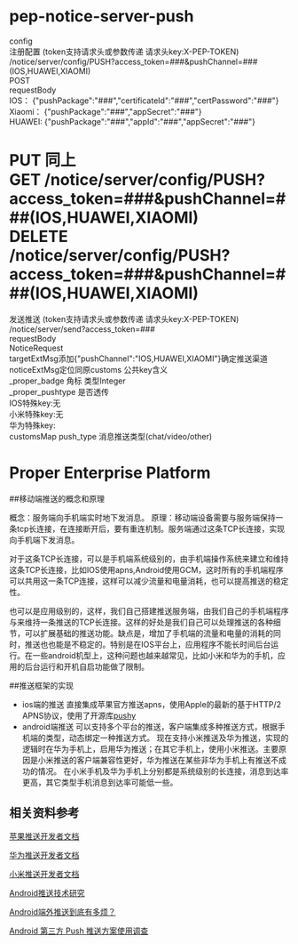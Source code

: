 pep-notice-server-push
======================

config  
注册配置 (token支持请求头或参数传递 请求头key:X-PEP-TOKEN)   
/notice/server/config/PUSH?access_token=###&pushChannel=###(IOS,HUAWEI,XIAOMI)    
POST  
requestBody  
IOS： {"pushPackage":"###","certificateId":"###","certPassword":"*###*"}  
Xiaomi： {"pushPackage":"###","appSecret":"###"}  
HUAWEI: {"pushPackage":"###","appId":"###","appSecret":"*###*"}  

PUT  同上  
GET  /notice/server/config/PUSH?access_token=###&pushChannel=###(IOS,HUAWEI,XIAOMI)  
DELETE  /notice/server/config/PUSH?access_token=###&pushChannel=###(IOS,HUAWEI,XIAOMI)  
==================================================================================================  

发送推送 (token支持请求头或参数传递 请求头key:X-PEP-TOKEN)  
/notice/server/send?access_token=###  
requestBody  
NoticeRequest  
targetExtMsg添加{"pushChannel":"IOS,HUAWEI,XIAOMI"}确定推送渠道  
noticeExtMsg定位同原customs 
公共key含义  
_proper_badge 角标 类型Integer  
_proper_pushtype 是否透传  
IOS特殊key:无      
小米特殊key:无      
华为特殊key:  
customsMap
push_type 消息推送类型(chat/video/other)  

Proper Enterprise Platform
===============

##移动端推送的概念和原理

概念：服务端向手机端实时地下发消息。 原理：移动端设备需要与服务端保持一条tcp长连接，在连接断开后，要有重连机制。服务端通过这条TCP长连接，实现向手机端下发消息。

对于这条TCP长连接，可以是手机端系统级别的，由手机端操作系统来建立和维持这条TCP长连接，比如IOS使用apns,Android使用GCM，这时所有的手机端程序可以共用这一条TCP连接，这样可以减少流量和电量消耗，也可以提高推送的稳定性。

也可以是应用级别的，这样，我们自己搭建推送服务端，由我们自己的手机端程序与来维持一条推送的TCP长连接。这样的好处是我们自己可以处理推送的各种细节，可以扩展基础的推送功能。缺点是，增加了手机端的流量和电量的消耗的同时，推送也也能是不稳定的。特别是在IOS平台上，应用程序不能长时间后台运行。在一些android机型上，这种问题也越来越常见，比如小米和华为的手机，应用的后台运行和开机自启功能做了限制。

##推送框架的实现

* ios端的推送 直接集成苹果官方推送apns，使用Apple的最新的基于HTTP/2 APNS协议，使用了开源库[pushy](https://github.com/relayrides/pushy)
* android端推送 可以支持多个平台的推送，客户端集成多种推送方式，根据手机端的类型，动态绑定一种推送方式。 现在支持小米推送及华为推送，实现的逻辑时在华为手机上，启用华为推送；在其它手机上，使用小米推送。主要原因是小米推送的客户端兼容性更好，华为推送在某些非华为手机上有推送不成功的情况。 在小米手机及华为手机上分别都是系统级别的长连接，消息到达率更高，其它类型手机消息到达率可能低一些。

## 相关资料参考

[苹果推送开发者文档](https://developer.apple.com/documentation/usernotifications)

[华为推送开发者文档](https://developer.huawei.com/consumer/cn/service/hms/catalog/huaweipush_agent.html?page=hmssdk_huaweipush_introduction_agent)

[小米推送开发者文档](https://dev.mi.com/doc/p=6421/index.html)

[Android推送技术研究](https://blog.csdn.net/softwave/article/details/50997545)

[Android端外推送到底有多烦？](http://ju.outofmemory.cn/entry/273993)

[Android 第三方 Push 推送方案使用调查](https://github.com/android-cn/topics/issues/4)
